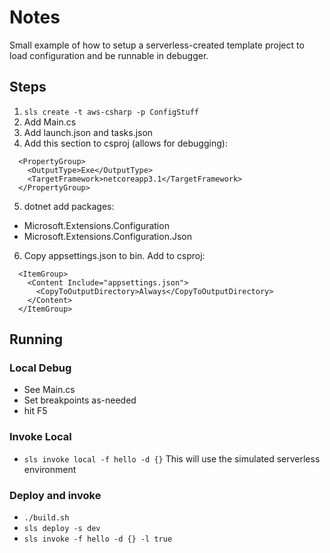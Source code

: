 # Notes

Small example of how to setup a serverless-created template project to load configuration and be runnable in debugger.

## Steps
1. `sls create -t aws-csharp -p ConfigStuff`
2. Add Main.cs
3. Add launch.json and tasks.json
4. Add this section to csproj (allows for debugging):
```
  <PropertyGroup>
    <OutputType>Exe</OutputType>
    <TargetFramework>netcoreapp3.1</TargetFramework>
  </PropertyGroup>
```
5. dotnet add packages:
  - Microsoft.Extensions.Configuration
  - Microsoft.Extensions.Configuration.Json
6. Copy appsettings.json to bin. Add to csproj:
```
  <ItemGroup>
    <Content Include="appsettings.json">
      <CopyToOutputDirectory>Always</CopyToOutputDirectory>
    </Content> 
  </ItemGroup>
```
## Running

### Local Debug
- See Main.cs
- Set breakpoints as-needed
- hit F5

### Invoke Local
- `sls invoke local -f hello -d {}`
This will use the simulated serverless environment

### Deploy and invoke
- `./build.sh`
- `sls deploy -s dev` 
- `sls invoke -f hello -d {} -l true`
